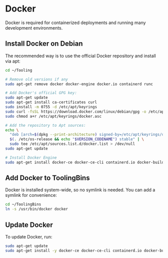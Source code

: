 # Docker

Docker is required for containerized deployments and running many development environments.

## Install Docker on Debian

The recommended way is to use the official Docker repository and install via apt:

```bash title="Install Docker"
cd ~/Tooling

# Remove old versions if any
sudo apt-get remove docker docker-engine docker.io containerd runc

# Add Docker's official GPG key:
sudo apt-get update
sudo apt-get install ca-certificates curl
sudo install -m 0755 -d /etc/apt/keyrings
sudo curl -fsSL https://download.docker.com/linux/debian/gpg -o /etc/apt/keyrings/docker.asc
sudo chmod a+r /etc/apt/keyrings/docker.asc

# Add the repository to Apt sources:
echo \
  "deb [arch=$(dpkg --print-architecture) signed-by=/etc/apt/keyrings/docker.asc] https://download.docker.com/linux/debian \
  $(. /etc/os-release && echo "$VERSION_CODENAME") stable" | \
  sudo tee /etc/apt/sources.list.d/docker.list > /dev/null
sudo apt-get update

# Install Docker Engine
sudo apt-get install docker-ce docker-ce-cli containerd.io docker-buildx-plugin docker-compose-plugin
```

## Add Docker to ToolingBins

Docker is installed system-wide, so no symlink is needed. You can add a symlink for convenience:

```bash title="Symlink docker"
cd ~/ToolingBins
ln -s /usr/bin/docker docker
```

## Update Docker

To update Docker, run:

```bash title="Update Docker"
sudo apt-get update
sudo apt-get install -y docker-ce docker-ce-cli containerd.io docker-buildx-plugin docker-compose-plugin
```
